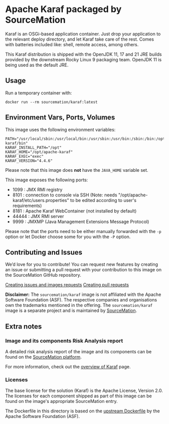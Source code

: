 # Apache Karaf packaged by SourceMation

Karaf is an OSGi-based application container. Just drop your application to the
relevant deploy directory, and let Karaf take care of the rest. Comes with
batteries included like: shell, remote access, among others.

This Karaf distribution is shipped with the OpenJDK 11, 17 and 21 JRE
builds provided by the downstream Rocky Linux 9 packaging team. OpenJDK
11 is being used as the default JRE.

## Usage

Run a temporary container with:

```
docker run --rm sourcemation/karaf:latest
```

## Environment Vars, Ports, Volumes

This image uses the following environment variables:

```
PATH="/usr/local/sbin:/usr/local/bin:/usr/sbin:/usr/bin:/sbin:/bin:/opt/apache-karaf/bin"
KARAF_INSTALL_PATH="/opt"
KARAF_HOME="/opt/apache-karaf"
KARAF_EXEC="exec"
KARAF_VERSION="4.4.6"
```

Please note that this image does **not** have the `JAVA_HOME` variable
set.

This image exposes the following ports:

- 1099 : JMX RMI registry
- 8101 : connection to console via SSH (Note: needs
  "/opt/apache-karaf/etc/users.properties" to be edited according to
  user's requirements)
- 8181 : Apache Karaf WebContainer (not installed by default)
- 44444 : JMX RMI server
- 9999 : JMXMP (Java Management Extensions Message Protocol)

Please note that the ports need to be either manually forwarded with the
`-p` option or let Docker choose some for you with the `-P` option.

## Contributing and Issues

We’d love for you to contribute! You can request new features by
creating an issue or submitting a pull request with your contribution to
this image on the SourceMation GitHub repository.

[Creating issues and images requests](https://github.com/SourceMation/images/issues/new/choose)
[Creating pull requests](https://github.com/SourceMation/images/compare)

**Disclaimer:** The `sourcemation/karaf` image is not affiliated with
the Apache Software Foundation (ASF). The respective companies and
organisations own the trademarks mentioned in the offering. The
`sourcemation/karaf` image is a separate project and is maintained by
[SourceMation](https://sourcemation.com).

## Extra notes

### Image and its components Risk Analysis report

A detailed risk analysis report of the image and its components can be
found on the [SourceMation platform](https://sourcemation.com).

For more information, check out the [overview of
Karaf](https://karaf.apache.org/) page.

### Licenses

The base license for the solution (Karaf) is the Apache License, Version
2.0. The licenses for each component shipped as part of this image can
be found on the image's appropriate SourceMation entry.

The Dockerfile in this directory is based on the [upstream
Dockerfile](https://github.com/apache/karaf/blob/efdf64d27afddcfa04e15916aba11581e5acfab4/assemblies/docker/Dockerfile)
by the Apache Software Foundation (ASF).

